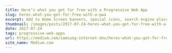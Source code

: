 ```yaml
---
title: Here’s what you get for free with a Progressive Web App
slug: heres-what-you-get-for-free-with-a-pwa
excerpt: Add to Home Screen banners, special icons, search engine placements and more…
thumbnail: /images/posts/2017-07-24-heres-what-you-get-for-free-with-a-pwa/thumb.png
date: 2017-07-24
tags: progressive-web-apps
url: https://medium.com/samsung-internet-dev/heres-what-you-get-for-free-with-a-progressive-web-app-74b7ac5bdb3a
site_name: Medium.com
---
```

